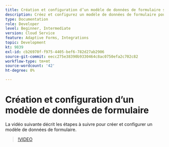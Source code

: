 ```yaml
---
title: Création et configuration d’un modèle de données de formulaire soutenu par Dynamics
description: Créez et configurez un modèle de données de formulaire pour interagir avec les entités dans Microsoft Dynamics.
type: Documentation
role: Developer
level: Beginner, Intermediate
version: Cloud Service
feature: Adaptive Forms, Integrations
topic: Development
kt: 9839
exl-id: cb26970f-f975-4405-bef6-782d27ab2906
source-git-commit: eecc275e38390b9330464c8ac0750efa2c702c82
workflow-type: tm+mt
source-wordcount: '42'
ht-degree: 0%

---
```


# Création et configuration d’un modèle de données de formulaire


La vidéo suivante décrit les étapes à suivre pour créer et configurer un modèle de données de formulaire.

>[!VIDEO](https://video.tv.adobe.com/v/340790?quality=12&learn=on)

